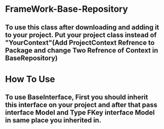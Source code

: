 # FrameWork-Base-Repository
## To use this class after downloading and adding it to your project. Put your project class instead of "YourContext"(Add ProjectContext Refrence to Package and change  Two Refrence of Context in BaseRepository)



# How To Use
## To use BaseInterface, First you should inherit this interface on your project and after that pass interface Model and Type FKey interface Model in same place you inherited in.



